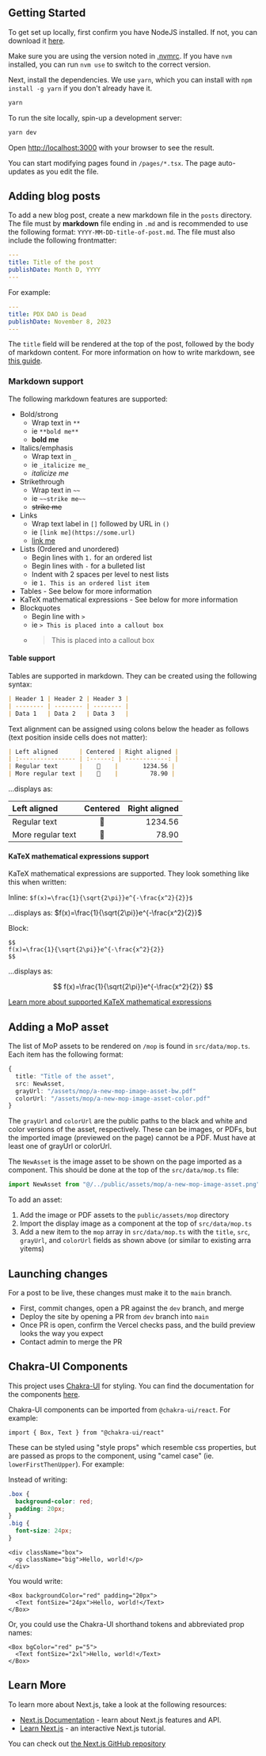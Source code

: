 ## Getting Started

To get set up locally, first confirm you have NodeJS installed. If not, you can download it [here](https://nodejs.org/en/download/).

Make sure you are using the version noted in [.nvmrc](.nvmrc). If you have `nvm` installed, you can run `nvm use` to switch to the correct version.

Next, install the dependencies. We use `yarn`, which you can install with `npm install -g yarn` if you don't already have it.

```bash
yarn
```

To run the site locally, spin-up a development server:

```bash
yarn dev
```

Open [http://localhost:3000](http://localhost:3000) with your browser to see the result.

You can start modifying pages found in `/pages/*.tsx`. The page auto-updates as you edit the file.

## Adding blog posts

To add a new blog post, create a new markdown file in the `posts` directory. The file must by **markdown** file ending in `.md` and is recommended to use the following format: `YYYY-MM-DD-title-of-post.md`. The file must also include the following frontmatter:

```yaml
---
title: Title of the post
publishDate: Month D, YYYY
---
```

For example:

```yaml
---
title: PDX DAO is Dead
publishDate: November 8, 2023
---
```

The `title` field will be rendered at the top of the post, followed by the body of markdown content. For more information on how to write markdown, see [this guide](https://www.markdownguide.org/).

### Markdown support

The following markdown features are supported:

- Bold/strong
  - Wrap text in `**`
  - ie `**bold me**`
  - **bold me**
- Italics/emphasis
  - Wrap text in `_`
  - ie `_italicize me_`
  - _italicize me_
- Strikethrough
  - Wrap text in `~~`
  - ie `~~strike me~~`
  - ~~strike me~~
- Links
  - Wrap text label in `[]` followed by URL in `()`
  - ie `[link me](https://some.url)`
  - [link me](https://some.url)
- Lists (Ordered and unordered)
  - Begin lines with `1.` for an ordered list
  - Begin lines with `-` for a bulleted list
  - Indent with 2 spaces per level to nest lists
  - ie `1. This is an ordered list item`
- Tables - See below for more information
- KaTeX mathematical expressions - See below for more information
- Blockquotes
  - Begin line with `>`
  - ie `> This is placed into a callout box`
  - > This is placed into a callout box

#### Table support

Tables are supported in markdown. They can be created using the following syntax:

```markdown
| Header 1 | Header 2 | Header 3 |
| -------- | -------- | -------- |
| Data 1   | Data 2   | Data 3   |
```

Text alignment can be assigned using colons below the header as follows (text position inside cells does not matter):

```markdown
| Left aligned      | Centered | Right aligned |
| :---------------- | :------: | ------------: | 
| Regular text      |    🙂    |       1234.56 |
| More regular text |    🎉    |         78.90 |
```

...displays as:

| Left aligned      | Centered | Right aligned |
| :---------------- | :------: | ------------: |
| Regular text      |    🙂    |       1234.56 |
| More regular text |    🎉    |         78.90 |

#### KaTeX mathematical expressions support

KaTeX mathematical expressions are supported. They look something like this when written:

Inline: `$f(x)=\frac{1}{\sqrt{2\pi}}e^{-\frac{x^2}{2}}$`

...displays as: $f(x)=\frac{1}{\sqrt{2\pi}}e^{-\frac{x^2}{2}}$

Block:

```
$$
f(x)=\frac{1}{\sqrt{2\pi}}e^{-\frac{x^2}{2}}
$$
```

...displays as:

$$
f(x)=\frac{1}{\sqrt{2\pi}}e^{-\frac{x^2}{2}}
$$

[Learn more about supported KaTeX mathematical expressions](https://katex.org/docs/supported)

## Adding a MoP asset

The list of MoP assets to be rendered on `/mop` is found in `src/data/mop.ts`. Each item has the following format:

```ts
{
  title: "Title of the asset",
  src: NewAsset,
  grayUrl: "/assets/mop/a-new-mop-image-asset-bw.pdf"
  colorUrl: "/assets/mop/a-new-mop-image-asset-color.pdf"
}
```

The `grayUrl` and `colorUrl` are the public paths to the black and white and color versions of the asset, respectively. These can be images, or PDFs, but the imported image (previewed on the page) cannot be a PDF. Must have at least one of grayUrl or colorUrl.

The `NewAsset` is the image asset to be shown on the page imported as a component. This should be done at the top of the `src/data/mop.ts` file:

```ts
import NewAsset from "@/../public/assets/mop/a-new-mop-image-asset.png"
```

To add an asset:

1. Add the image or PDF assets to the `public/assets/mop` directory
1. Import the display image as a component at the top of `src/data/mop.ts`
1. Add a new item to the `mop` array in `src/data/mop.ts` with the `title`, `src`, `grayUrl`, and `colorUrl` fields as shown above (or similar to existing arra yitems)

## Launching changes

For a post to be live, these changes must make it to the `main` branch.

- First, commit changes, open a PR against the `dev` branch, and merge
- Deploy the site by opening a PR from `dev` branch into `main`
- Once PR is open, confirm the Vercel checks pass, and the build preview looks the way you expect
- Contact admin to merge the PR

## Chakra-UI Components

This project uses [Chakra-UI](https://chakra-ui.com/) for styling. You can find the documentation for the components [here](https://chakra-ui.com/docs/getting-started).

Chakra-UI components can be imported from `@chakra-ui/react`. For example:

```tsx
import { Box, Text } from "@chakra-ui/react"
```

These can be styled using "style props" which resemble css properties, but are passed as props to the component, using "camel case" (ie. `lowerFirstThenUpper`). For example:

Instead of writing:

```css
.box {
  background-color: red;
  padding: 20px;
}
.big {
  font-size: 24px;
}
```

```tsx
<div className="box">
  <p className="big">Hello, world!</p>
</div>
```

You would write:

```tsx
<Box backgroundColor="red" padding="20px">
  <Text fontSize="24px">Hello, world!</Text>
</Box>
```

Or, you could use the Chakra-UI shorthand tokens and abbreviated prop names:

```tsx
<Box bgColor="red" p="5">
  <Text fontSize="2xl">Hello, world!</Text>
</Box>
```

## Learn More

To learn more about Next.js, take a look at the following resources:

- [Next.js Documentation](https://nextjs.org/docs) - learn about Next.js features and API.
- [Learn Next.js](https://nextjs.org/learn) - an interactive Next.js tutorial.

You can check out [the Next.js GitHub repository](https://github.com/vercel/next.js/)
